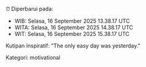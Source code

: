 ⏰ Diperbarui pada:
- WIB: Selasa, 16 September 2025 13.38.17 UTC
- WITA: Selasa, 16 September 2025 14.38.17 UTC
- WIT: Selasa, 16 September 2025 15.38.17 UTC

Kutipan Inspiratif:
"The only easy day was yesterday."


Kategori: motivational

